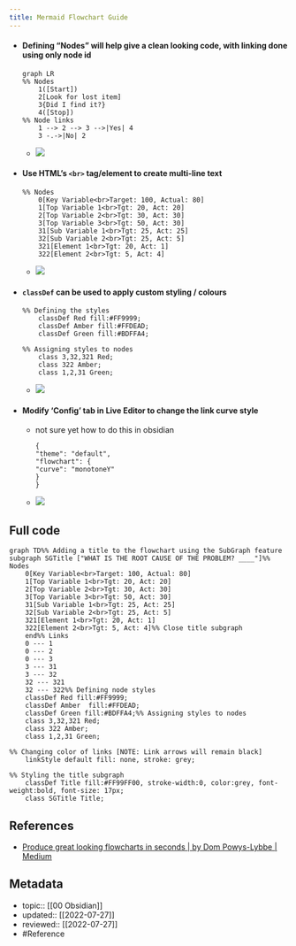 ```yaml
---
title: Mermaid Flowchart Guide
---
```


- #### Defining “Nodes” will help give a clean looking code, with linking done using only node id
	```prose
	graph LR  
	%% Nodes  
		1([Start])  
		2[Look for lost item]  
		3{Did I find it?}  
		4([Stop])  
	%% Node links  
		1 --> 2 --> 3 -->|Yes| 4  
		3 -.->|No| 2
	```
	- ![](https://miro.medium.com/max/1400/1*-IR_3doGmXoHSvQERuhfOA.png)
- #### Use HTML’s `<br>` tag/element to create multi-line text
	```prose
	%% Nodes  
		0[Key Variable<br>Target: 100, Actual: 80]  
		1[Top Variable 1<br>Tgt: 20, Act: 20]  
		2[Top Variable 2<br>Tgt: 30, Act: 30]  
		3[Top Variable 3<br>Tgt: 50, Act: 30]  
		31[Sub Variable 1<br>Tgt: 25, Act: 25]  
		32[Sub Variable 2<br>Tgt: 25, Act: 5]  
		321[Element 1<br>Tgt: 20, Act: 1]  
		322[Element 2<br>Tgt: 5, Act: 4]
	```
	- ![](https://miro.medium.com/max/1400/1*6hvrYLeouX6RdQTOHc6EJQ.png)
- #### `classDef` can be used to apply custom styling / colours
	```prose
	%% Defining the styles  
		classDef Red fill:#FF9999;  
		classDef Amber fill:#FFDEAD;  
		classDef Green fill:#BDFFA4;  
	  
	%% Assigning styles to nodes  
		class 3,32,321 Red;  
		class 322 Amber;  
		class 1,2,31 Green;
	```
	- ![](https://miro.medium.com/max/1400/1*XiVdDXSsuKf0mLxWgUOqBw.png)
- #### Modify ‘Config’ tab in Live Editor to change the link curve style
	- not sure yet how to do this in obsidian
		```prose
		{  
		"theme": "default",  
		"flowchart": {  
		"curve": "monotoneY"  
		}  
		}
		```
	- ![](https://miro.medium.com/max/1400/1*-xztgZrzC43TGOm0bB31-Q.png)

## Full code
```prose
graph TD%% Adding a title to the flowchart using the SubGraph feature  
subgraph SGTitle ["WHAT IS THE ROOT CAUSE OF THE PROBLEM? ____"]%% Nodes  
    0[Key Variable<br>Target: 100, Actual: 80]  
    1[Top Variable 1<br>Tgt: 20, Act: 20]  
    2[Top Variable 2<br>Tgt: 30, Act: 30]  
    3[Top Variable 3<br>Tgt: 50, Act: 30]  
    31[Sub Variable 1<br>Tgt: 25, Act: 25]  
    32[Sub Variable 2<br>Tgt: 25, Act: 5]  
    321[Element 1<br>Tgt: 20, Act: 1]  
    322[Element 2<br>Tgt: 5, Act: 4]%% Close title subgraph  
    end%% Links  
    0 --- 1  
    0 --- 2  
    0 --- 3  
    3 --- 31  
    3 --- 32  
    32 --- 321  
    32 --- 322%% Defining node styles  
    classDef Red fill:#FF9999;  
    classDef Amber	fill:#FFDEAD;  
    classDef Green fill:#BDFFA4;%% Assigning styles to nodes  
    class 3,32,321 Red;  
    class 322 Amber;  
    class 1,2,31 Green;  
      
%% Changing color of links [NOTE: Link arrows will remain black]  
    linkStyle default fill: none, stroke: grey;  
      
%% Styling the title subgraph  
    classDef Title fill:#FF99FF00, stroke-width:0, color:grey, font-weight:bold, font-size: 17px;  
    class SGTitle Title;
```

## References
- [Produce great looking flowcharts in seconds | by Dom Powys-Lybbe | Medium](https://dompl.medium.com/produce-great-looking-flowcharts-in-seconds-7f3bea64f2e2)

## Metadata
- topic:: [[00 Obsidian]]
- updated:: [[2022-07-27]]
- reviewed:: [[2022-07-27]]
- #Reference 
